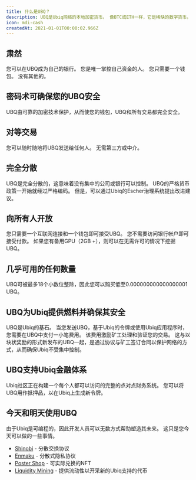 ```yaml
---
title: 什么是UBQ？
description: UBQ是Ubiq网络的本地加密货币。 像BTC或ETH一样，它是稀缺的数字货币。
icon: mdi-cash
createdAt: 2021-01-01T00:00:02.966Z
---
```


## 肃然

您可以在UBQ成为自己的银行。 您是唯一掌控自己资金的人。 您只需要一个钱包。 没有其他的。

## 密码术可确保您的UBQ安全

UBQ由可靠的加密技术保护，从而使您的钱包，UBQ和所有交易都完全安全。

## 对等交易

您可以随时随地将UBQ发送给任何人。 无需第三方或中介。

## 完全分散

UBQ是完全分散的，这意味着没有集中的公司或银行可以控制。 UBQ的严格货币政策一开始就经过严格编码。 但是，可以通过Ubiq的Escher治理系统提出改进建议。

## 向所有人开放

您只需要一个互联网连接和一个钱包即可接受UBQ。 您不需要访问银行帐户即可接受付款。 如果您有备用GPU（2GB +），则可以在无需许可的情况下挖掘UBQ。

## 几乎可用的任何数量

UBQ可被最多18个小数位整除，因此您可以购买低至0.000000000000000001 UBQ。

## UBQ为Ubiq提供燃料并确保其安全

UBQ是Ubiq的基石。 当您发送UBQ，基于Ubiq的令牌或使用Ubiq应用程序时，您需要在UBQ中支付一小笔费用。 该费用激励矿工处理和验证您的交易。 这与以块状奖励的形式新发布的UBQ一起，是通过协议与矿工签订合同以保护网络的方式，从而确保Ubiq不受集中控制。

## UBQ支持Ubiq金融体系

Ubiq社区正在构建一个每个人都可以访问的完整的点对点财务系统。
您可以将UBQ用作抵押品，以在Ubiq上生成新令牌。

## 今天和明天使用UBQ

由于Ubiq是可编程的，因此开发人员可以无数方式帮助塑造其未来。 这只是您今天可以做的一些事情。

* [Shinobi](https://shinobi-info.ubiq.ninja) - 分散交换协议
* [Enmaku](https://ubiq.enmaku.io) - 分散式隐私协议
* [Poster Shop](https://poster.ubiqsmart.com/) - 可实际兑换的NFT
* [Liquidity Mining](https://tge1.ubiqsmart.com/) - 提供流动性以开采新的Ubiq支持的代币
